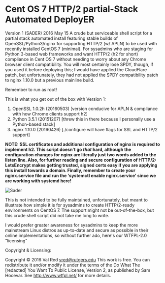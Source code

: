 # Cent OS 7 HTTP/2 partial-Stack Automated DeployER 
Version 1 (SADER) 2016 May 15
A crude but serviceable shell script for a partial stack automated install featuring stable builds of OpenSSL/Python3/nginx for supporting HTTP/2 (w/ APLN) to be used with recently installed CentOS 7 (minimal). For sysadmins who are staging for Python 3-based web frameworks and want HTTP/2 (h2 for short) compliance in Cent OS 7 without needing to worry about any Chrome browser client compatibility. You will most certainly lose SPDY, though, if you used it before deploying this; I would have applied the CloudFlare patch, but unfortunately, they had not applied the SPDY compatibility patch to nginx 1.10.0 but a previous mainline build. 

Remember to run as root!

This is what you get out of the box with Version 1:

1. OpenSSL 1.0.2h (20160503) [version conducive for APLN & compliance with how Chrome clients support h2]
2. Python 3.5.1 (20151207)   [threw this in there because I personally use a Python-based stack]
3. nginx 1.10.0 (20160426)   [./configure will have flags for SSL and HTTP/2 support]

**NOTE: SSL certificates and additional configuration of nginx is required to implement h2. This script doesn't go *that* hard, although the configuration changes for nginx are literally just two words added to the listen line. Also, for further reading and secure configuration of HTTP/2: LetsEncrypt makes getting trusted, signed certs easy if you are applying this install towards a domain. Finally, remember to create your nginx.service file and run the 'systemctl enable nginx.service' since we are working with systemd here!**

![Sader](https://farm8.staticflickr.com/7055/27031178825_7bd919d94b_o_d.gif "")

This is not intended to be fully maintained, unfortunately, but meant to illustrate how simple it is for sysadmins to create HTTP/2-ready environments on CentOS 7.  The support might not be out-of-the-box, but this crude shell script did not take me long to write. 

I would prefer greater awareness for sysadmins to keep the more mainstream Linux distros as up-to-date and secure as possible in their online implementations, so without further ado, here's our WTFPL-2.0 "licensing"

Copyright & Licensing: 

Copyright © 2016 Val Red <vred@rutgers.edu>
This work is free. You can redistribute it and/or modify it under the
terms of the Do What The [redacted] You Want To Public License, Version 2,
as published by Sam Hocevar. See http://www.wtfpl.net/ for more details.
